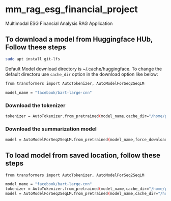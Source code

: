 # mm_rag_esg_financial_project
Multimodal ESG Financial Analysis RAG Application

## To download a model from Huggingface HUb, Follow these steps

```bash
sudo apt install git-lfs
```
Default Model download directory is ~/.cache/huggingface. To change the default directoru use `cache_dir` option in the download option like below:

```bash
from transformers import AutoTokenizer, AutoModelForSeq2SeqLM
```
```bash
model_name = "facebook/bart-large-cnn"
```
### Download the tokenizer
```bash
tokenizer = AutoTokenizer.from_pretrained(model_name,cache_dir="/home/pms/llm_project/mm_rag_esg_financial_project/saved_model")
```
### Download the summarization model
```bash
model = AutoModelForSeq2SeqLM.from_pretrained(model_name,force_download=True,cache_dir="/home/pms/llm_project/mm_rag_esg_financial_project/saved_model")
```

## To load model from saved location, follow these steps

```bash
from transformers import AutoTokenizer, AutoModelForSeq2SeqLM

model_name = "facebook/bart-large-cnn"
tokenizer = AutoTokenizer.from_pretrained(model_name,cache_dir="/home/pms/llm_project/mm_rag_esg_financial_project/saved_model")
model = AutoModelForSeq2SeqLM.from_pretrained(model_name,cache_dir="/home/pms/llm_project/mm_rag_esg_financial_project/saved_model")
```